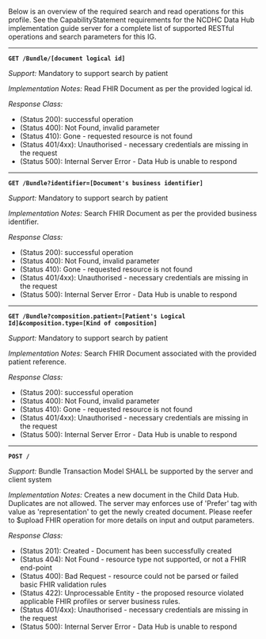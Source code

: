 Below is an overview of the required search and read operations for this profile. See the CapabilityStatement requirements for the NCDHC Data Hub implementation guide server for a complete list of supported RESTful operations and search parameters for this IG.


-----------
**`GET /Bundle/[document logical id]`**

*Support:* Mandatory to support search by patient

*Implementation Notes:*  Read FHIR Document as per the provided logical id.

*Response Class:*

-   (Status 200): successful operation
-   (Status 400): Not Found, invalid parameter
-   (Status 410): Gone - requested resource is not found
-   (Status 401/4xx): Unauthorised - necessary credentials are missing in the request
-   (Status 500): Internal Server Error - Data Hub is unable to respond

-----------
**`GET /Bundle?identifier=[Document's business identifier]`**

*Support:* Mandatory to support search by patient

*Implementation Notes:*  Search FHIR Document as per the provided business identifier.

*Response Class:*

-   (Status 200): successful operation
-   (Status 400): Not Found, invalid parameter
-   (Status 410): Gone - requested resource is not found
-   (Status 401/4xx): Unauthorised - necessary credentials are missing in the request
-   (Status 500): Internal Server Error - Data Hub is unable to respond

-----------
**`GET /Bundle?composition.patient=[Patient's Logical Id]&composition.type=[Kind of composition]`**

*Support:* Mandatory to support search by patient

*Implementation Notes:*  Search FHIR Document associated with the provided patient reference.

*Response Class:*

-   (Status 200): successful operation
-   (Status 400): Not Found, invalid parameter
-   (Status 410): Gone - requested resource is not found
-   (Status 401/4xx): Unauthorised - necessary credentials are missing in the request
-   (Status 500): Internal Server Error - Data Hub is unable to respond

-----------
**`POST /`**

*Support:* Bundle Transaction Model SHALL be supported by the server and client system

*Implementation Notes:*  Creates a new document in the Child Data Hub.  Duplicates are not allowed. The server may enforces use of 'Prefer' tag with value as 'representation' to get the newly created document. Please reefer to $upload FHIR operation for more details on input and output parameters.

*Response Class:*

-   (Status 201): Created - Document has been successfully created
-   (Status 404): Not Found - resource type not supported, or not a FHIR end-point
-   (Status 400): Bad Request - resource could not be parsed or failed basic FHIR validation rules
-   (Status 422): Unprocessable Entity - the proposed resource violated applicable FHIR profiles or server business rules.
-   (Status 401/4xx): Unauthorised - necessary credentials are missing in the request
-   (Status 500): Internal Server Error - Data Hub is unable to respond